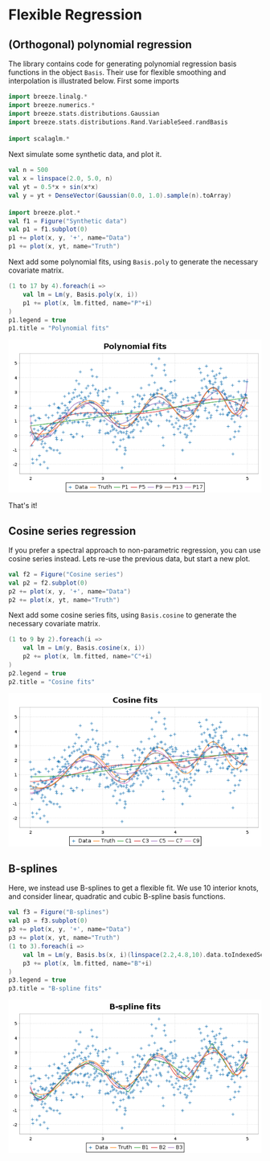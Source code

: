 # Flexible Regression


## (Orthogonal) polynomial regression

The library contains code for generating polynomial regression basis functions in the object `Basis`. Their use for flexible smoothing and interpolation is illustrated below. First some imports

```scala
import breeze.linalg.*
import breeze.numerics.*
import breeze.stats.distributions.Gaussian
import breeze.stats.distributions.Rand.VariableSeed.randBasis

import scalaglm.*
```

Next simulate some synthetic data, and plot it.
```scala
val n = 500
val x = linspace(2.0, 5.0, n)
val yt = 0.5*x + sin(x*x)
val y = yt + DenseVector(Gaussian(0.0, 1.0).sample(n).toArray)

import breeze.plot.*
val f1 = Figure("Synthetic data")
val p1 = f1.subplot(0)
p1 += plot(x, y, '+', name="Data")
p1 += plot(x, yt, name="Truth")
```

Next add some polynomial fits, using `Basis.poly` to generate the necessary covariate matrix.

```scala
(1 to 17 by 4).foreach(i =>
	val lm = Lm(y, Basis.poly(x, i))
	p1 += plot(x, lm.fitted, name="P"+i)
)
p1.legend = true
p1.title = "Polynomial fits"
```
![Polynomial regression](poly.png)

That's it!

## Cosine series regression

If you prefer a spectral approach to non-parametric regression, you can use cosine series instead.
Lets re-use the previous data, but start a new plot.

```scala
val f2 = Figure("Cosine series")
val p2 = f2.subplot(0)
p2 += plot(x, y, '+', name="Data")
p2 += plot(x, yt, name="Truth")
```

Next add some cosine series fits, using `Basis.cosine` to generate the necessary covariate matrix.

```scala
(1 to 9 by 2).foreach(i =>
	val lm = Lm(y, Basis.cosine(x, i))
	p2 += plot(x, lm.fitted, name="C"+i)
)
p2.legend = true
p2.title = "Cosine fits"
```
![Cosine series](cosine.png)


## B-splines

Here, we instead use B-splines to get a flexible fit. We use 10 interior knots, and consider linear, quadratic and cubic B-spline basis functions.
```scala
val f3 = Figure("B-splines")
val p3 = f3.subplot(0)
p3 += plot(x, y, '+', name="Data")
p3 += plot(x, yt, name="Truth")
(1 to 3).foreach(i =>
	val lm = Lm(y, Basis.bs(x, i)(linspace(2.2,4.8,10).data.toIndexedSeq))
	p3 += plot(x, lm.fitted, name="B"+i)
)
p3.legend = true
p3.title = "B-spline fits"
```

![B-splines](bsplines.png)

